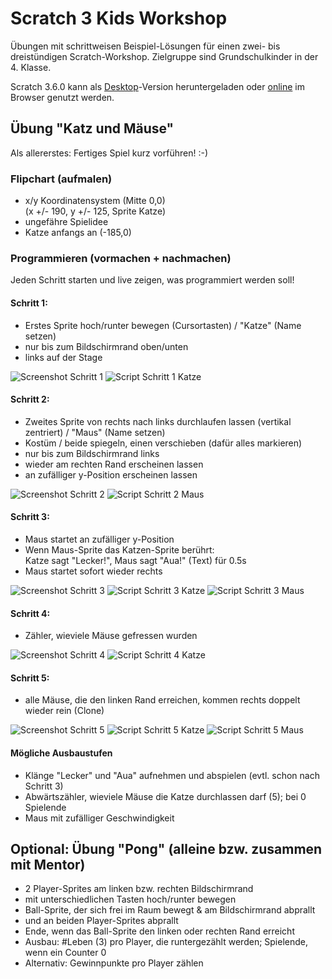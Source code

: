 # Scratch 3 Kids Workshop

Übungen mit schrittweisen Beispiel-Lösungen für einen zwei- bis dreistündigen Scratch-Workshop.
Zielgruppe sind Grundschulkinder in der 4. Klasse.

Scratch 3.6.0 kann als [Desktop](https://scratch.mit.edu/download)\-Version heruntergeladen
oder [online](https://scratch.mit.edu/projects/editor/) im Browser genutzt werden.


## Übung "Katz und Mäuse"

Als allererstes: Fertiges Spiel kurz vorführen! :-)

### Flipchart (aufmalen)

- x/y Koordinatensystem (Mitte 0,0) \
  (x +/- 190, y +/- 125, Sprite Katze)
- ungefähre Spielidee
- Katze anfangs an (-185,0)

### Programmieren (vormachen + nachmachen)

Jeden Schritt starten und live zeigen, was programmiert werden soll!

#### Schritt 1:
  - Erstes Sprite hoch/runter bewegen (Cursortasten) / "Katze" (Name setzen)
  - nur bis zum Bildschirmrand oben/unten
  - links auf der Stage

![Screenshot Schritt 1](screenshots/step1.png)
![Script Schritt 1 Katze](screenshots/step1-cat.png)

#### Schritt 2:
  - Zweites Sprite von rechts nach links durchlaufen lassen (vertikal zentriert) / "Maus" (Name setzen)
  - Kostüm / beide spiegeln, einen verschieben (dafür alles markieren)
  - nur bis zum Bildschirmrand links
  - wieder am rechten Rand erscheinen lassen
  - an zufälliger y-Position erscheinen lassen

![Screenshot Schritt 2](screenshots/step2.png)
![Script Schritt 2 Maus](screenshots/step2-mouse.png)

#### Schritt 3:
  - Maus startet an zufälliger y-Position
  - Wenn Maus-Sprite das Katzen-Sprite berührt: \
    Katze sagt "Lecker!", Maus sagt "Aua!" (Text) für 0.5s
  - Maus startet sofort wieder rechts

![Screenshot Schritt 3](screenshots/step3.png)
![Script Schritt 3 Katze](screenshots/step3-cat.png)
![Script Schritt 3 Maus](screenshots/step3-mouse.png)

#### Schritt 4:
  - Zähler, wieviele Mäuse gefressen wurden

![Screenshot Schritt 4](screenshots/step4.png)
![Script Schritt 4 Katze](screenshots/step4-cat.png)

#### Schritt 5:
  - alle Mäuse, die den linken Rand erreichen, kommen rechts doppelt wieder rein (Clone)

![Screenshot Schritt 5](screenshots/step5.png)
![Script Schritt 5 Katze](screenshots/step5-cat.png)
![Script Schritt 5 Maus](screenshots/step5-mouse.png)

#### Mögliche Ausbaustufen

- Klänge "Lecker" und "Aua" aufnehmen und abspielen (evtl. schon nach Schritt 3)
- Abwärtszähler, wieviele Mäuse die Katze durchlassen darf (5); bei 0 Spielende
- Maus mit zufälliger Geschwindigkeit



## Optional: Übung "Pong" (alleine bzw. zusammen mit Mentor)

- 2 Player-Sprites am linken bzw. rechten Bildschirmrand
- mit unterschiedlichen Tasten hoch/runter bewegen
- Ball-Sprite, der sich frei im Raum bewegt & am Bildschirmrand abprallt
- und an beiden Player-Sprites abprallt
- Ende, wenn das Ball-Sprite den linken oder rechten Rand erreicht
- Ausbau: #Leben (3) pro Player, die runtergezählt werden; Spielende, wenn ein Counter 0
- Alternativ: Gewinnpunkte pro Player zählen
